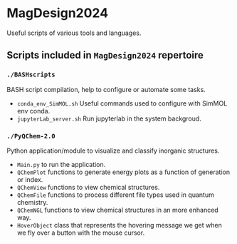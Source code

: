 # MagDesign2024

Useful scripts of various tools and languages.


## Scripts included in `MagDesign2024` repertoire

### `./BASHscripts`

BASH script compilation, help to configure or automate some tasks.

- `conda_env_SimMOL.sh` Useful commands used to configure with SimMOL env conda.
- `jupyterLab_server.sh` Run jupyterlab in the system backgroud.
### `./PyQChem-2.0`

Python application/module to visualize and classify inorganic structures.

- `Main.py` to run the application.
- `QChemPlot` functions to generate energy plots as a function of generation or index.
- `QChemView` functions to view chemical structures.
- `QChemFile` functions to process different file types used in quantum chemistry.
- `QChemNGL` functions to view chemical structures in an more enhanced way.
- `HoverObject` class that represents the hovering message we get when we fly over a button with the mouse cursor.